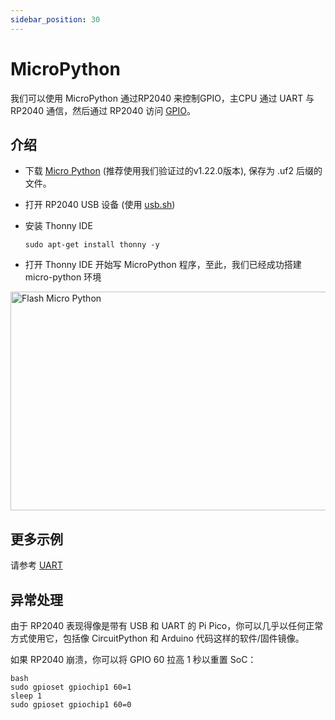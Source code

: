 ```yaml
---
sidebar_position: 30
---
```


# MicroPython

我们可以使用 MicroPython 通过RP2040 来控制GPIO，主CPU 通过 UART 与 RP2040 通信，然后通过 RP2040 访问 [GPIO](gpio)。

## 介绍

- 下载 [Micro Python](https://micropython.org/download/RPI_PICO/) (推荐使用我们验证过的v1.22.0版本), 保存为 .uf2 后缀的文件。

- 打开 RP2040 USB 设备 (使用 [usb.sh](flash))

- 安装 Thonny IDE

  ```
  sudo apt-get install thonny -y
  ```

- 打开 Thonny IDE 开始写 MicroPython 程序，至此，我们已经成功搭建 micro-python 环境

<img src="/img/x/x2l/flash_micro_python.webp" alt="Flash Micro Python" height="350" width="700" />

## 更多示例

请参考 [UART](uart)

## 异常处理

由于 RP2040 表现得像是带有 USB 和 UART 的 Pi Pico，你可以几乎以任何正常方式使用它，包括像 CircuitPython 和 Arduino 代码这样的软件/固件镜像。

如果 RP2040 崩溃，你可以将 GPIO 60 拉高 1 秒以重置 SoC：

```
bash
sudo gpioset gpiochip1 60=1
sleep 1
sudo gpioset gpiochip1 60=0
```
